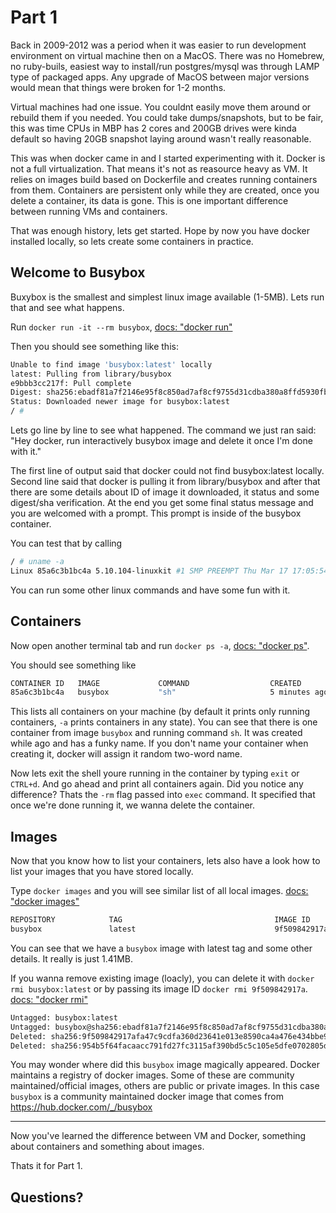 # Part 1

Back in 2009-2012 was a period when it was easier to run development environment on virtual machine then on a MacOS. There was no Homebrew, no ruby-buils, easiest way to install/run postgres/mysql was through LAMP type of packaged apps. Any upgrade of MacOS between major versions would mean that things were broken for 1-2 months.

Virtual machines had one issue. You couldnt easily move them around or rebuild them if you needed. You could take dumps/snapshots, but to be fair, this was time CPUs in MBP has 2 cores and 200GB drives were kinda default so having 20GB snapshot laying around wasn't really reasonable.

This was when docker came in and I started experimenting with it. Docker is not a full virtualization. That means it's not as reasource heavy as VM. It relies on images build based on Dockerfile and creates running containers from them. Containers are persistent only while they are created, once you delete a container, its data is gone. This is one important difference between running VMs and containers.

That was enough history, lets get started. Hope by now you have docker installed locally, so lets create some containers in practice.

## Welcome to Busybox
Buxybox is the smallest and simplest linux image available (1-5MB). Lets run that and see what happens.

Run `docker run -it --rm busybox`, [docs: "docker run"](https://docs.docker.com/engine/reference/commandline/run/)

Then you should see something like this:

```sh
Unable to find image 'busybox:latest' locally
latest: Pulling from library/busybox
e9bbb3cc217f: Pull complete
Digest: sha256:ebadf81a7f2146e95f8c850ad7af8cf9755d31cdba380a8ffd5930fba5996095
Status: Downloaded newer image for busybox:latest
/ #
```

Lets go line by line to see what happened. The command we just ran said: "Hey docker, run interactively busybox image and delete it once I'm done with it."

The first line of output said that docker could not find busybox:latest locally. Second line said that docker is pulling it from library/busybox and after that there are some details about ID of image it downloaded, it status and some digest/sha verification. At the end you get some final status message and you are welcomed with a prompt. This prompt is inside of the busybox container.

You can test that by calling

```sh
/ # uname -a
Linux 85a6c3b1bc4a 5.10.104-linuxkit #1 SMP PREEMPT Thu Mar 17 17:05:54 UTC 2022 aarch64 GNU/Linux
```

You can run some other linux commands and have some fun with it.

## Containers
Now open another terminal tab and run `docker ps -a`, [docs: "docker ps"](https://docs.docker.com/engine/reference/commandline/ps/).

You should see something like

```sh
CONTAINER ID   IMAGE             COMMAND                  CREATED         STATUS         PORTS      NAMES
85a6c3b1bc4a   busybox           "sh"                     5 minutes ago   Up 5 minutes              vibrant_maxwell
```

This lists all containers on your machine (by default it prints only running containers, `-a` prints containers in any state). You can see that there is one container from image `busybox` and running command `sh`. It was created while ago and has a funky name. If you don't name your container when creating it, docker will assign it random two-word name.

Now lets exit the shell youre running in the container by typing `exit` or `CTRL+d`. And go ahead and print all containers again. Did you notice any difference? Thats the `-rm` flag passed into `exec` command. It specified that once we're done running it, we wanna delete the container.

## Images
Now that you know how to list your containers, lets also have a look how to list your images that you have stored locally.

Type `docker images` and you will see similar list of all local images. [docs: "docker images"](https://docs.docker.com/engine/reference/commandline/images/)

```sh
REPOSITORY            TAG                                  IMAGE ID       CREATED        SIZE
busybox               latest                               9f509842917a   5 days ago     1.41MB
```

You can see that we have a `busybox` image with latest tag and some other details. It really is just 1.41MB.

If you wanna remove existing image (loacly), you can delete it  with `docker rmi busybox:latest` or by passing its image ID `docker rmi 9f509842917a`. [docs: "docker rmi"](https://docs.docker.com/engine/reference/commandline/rmi/)

```sh
Untagged: busybox:latest
Untagged: busybox@sha256:ebadf81a7f2146e95f8c850ad7af8cf9755d31cdba380a8ffd5930fba5996095
Deleted: sha256:9f509842917afa47c9cdfa360d23641e013e8590ca4a476e434bbe9c4fda41be
Deleted: sha256:954b5f64facaacc791fd27fc3115af390bd5c5c105e5dfe0702805d95a126e5d
```

You may wonder where did this `busybox` image magically  appeared. Docker maintains a registry of docker images. Some of these are community maintained/official images, others are public or private images. In this case `busybox` is a community maintained docker image that comes from https://hub.docker.com/_/busybox

---
Now you've learned the difference between VM and Docker, something about containers and something about images.

Thats it for Part 1.

## Questions?
